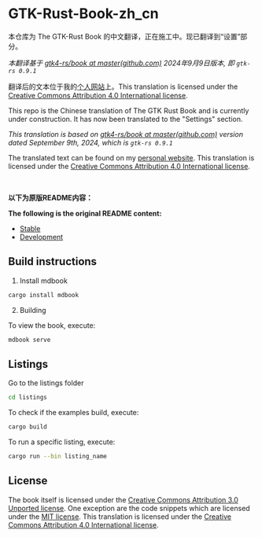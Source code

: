 # GTK-Rust-Book-zh_cn

本仓库为 The GTK-Rust Book 的中文翻译，正在施工中。现已翻译到“设置”部分。

*本翻译基于 [gtk4-rs/book at master(github.com)](https://github.com/gtk-rs/gtk4-rs/tree/master/book) 2024年9月9日版本, 即 `gtk-rs 0.9.1`*

翻译后的文本位于我的[个人网站](https://mario-hero.github.io/gtk-book-zh_cn/)上。This translation is licensed under the [Creative Commons Attribution 4.0 International license](https://creativecommons.org/licenses/by/4.0/).

This repo is the Chinese translation of The GTK Rust Book and is currently under construction. It has now been translated to the "Settings" section.

*This translation is based on [gtk4-rs/book at master(github.com)](https://github.com/gtk-rs/gtk4-rs/tree/master/book) version dated September 9th, 2024, which is `gtk-rs 0.9.1`*

The translated text can be found on my [personal website](https://mario-hero.github.io/gtk-book-zh_cn/). This translation is licensed under the [Creative Commons Attribution 4.0 International license](https://creativecommons.org/licenses/by/4.0/).

<br/>

**以下为原版README内容：**

**The following is the original README content:**

- [Stable](https://gtk-rs.org/gtk4-rs/stable/latest/book)
- [Development](https://gtk-rs.org/gtk4-rs/git/book)

## Build instructions

1. Install mdbook

```bash
cargo install mdbook
```

2. Building

To view the book, execute:

```bash
mdbook serve
```

## Listings

Go to the listings folder

```bash
cd listings
```

To check if the examples build, execute:

```bash
cargo build
```

To run a specific listing, execute:

```bash
cargo run --bin listing_name
```

## License

The book itself is licensed under the [Creative Commons Attribution 3.0 Unported license](https://creativecommons.org/licenses/by/3.0/).
One exception are the code snippets which are licensed under the [MIT license](https://mit-license.org/).
This translation is licensed under the [Creative Commons Attribution 4.0 International license](https://creativecommons.org/licenses/by/4.0/).
